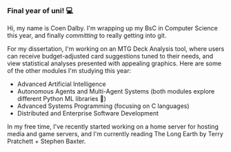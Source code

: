 ### Final year of uni! 💻

Hi, my name is Coen Dalby. I'm wrapping up my BsC in Computer Science this year, and finally *committing* to really getting into git. 

For my dissertation, I'm working on an MTG Deck Analysis tool, where users can receive budget-adjusted card suggestions tuned to their needs, and view statistical analyses presented with appealing graphics. Here are some of the other modules I'm studying this year:

- Advanced Artificial Intelligence
- Autonomous Agents and Multi-Agent Systems (both modules explore different Python ML libraries 🐍)
- Advanced Systems Programming (focusing on C languages)
- Distributed and Enterprise Software Development

In my free time, I've recently started working on a home server for hosting media and game servers, and I'm currently reading The Long Earth by Terry Pratchett + Stephen Baxter.
